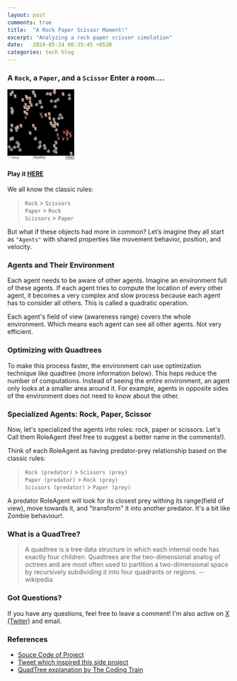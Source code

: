 ```yaml
---
layout: post
comments: true
title:  "A Rock Paper Scissor Moment!"
excerpt: "Analyzing a rock paper scissor simulation"
date:   2024-05-24 00:35:45 +0530
categories: tech blog
---
```

### A `Rock`, a `Paper`, and a `Scissor` Enter a room....

<img src="/assets/ScreenshotRPS.png" width="30%" />

####  Play it <a href="https://ybcs.github.io/RPS_Play/" target="_blank">HERE</a>


We all know the classic rules:
  > `Rock` > `Scissors`  
  > `Paper` > `Rock`  
  > `Scissors` > `Paper`  

But what if these objects had more in common? Let’s imagine they all start as `"Agents"` with shared properties like movement behavior, position, and velocity.

### Agents and Their Environment

Each agent needs to be aware of other agents. Imagine an environment full of these agents. If each agent tries to compute the location of every other agent, it becomes a very complex and slow process because each agent has to consider all others. This is called a quadratic operation. 

Each agent's field of view (awareness range) covers the whole environment. Which means each agent can see all other agents. Not very efficient.

### Optimizing with Quadtrees

To make this process faster, the environment can use optimization technique like quadtree (more information below). This heps reduce the number of computations. Instead of seeing the entire environment, an agent only looks at a smaller area around it. For example, agents in opposite sides of the environment does not need to know about the other.

### Specialized Agents: Rock, Paper, Scissor

Now, let's specialized the agents into roles: rock, paper or scissors. Let's Call them RoleAgent (feel free to suggest a better name in the comments!).  

Think of each RoleAgent as having predator-prey relationship based on the classic rules:
  > `Rock (predator)` > `Scissors (prey)`  
  > `Paper (predator)` > `Rock (prey)`  
  > `Scissors (predator)` > `Paper (prey)`  

A predator RoleAgent will look for its closest prey withing its range(field of view), move towards it, and "transform" it into another predator. It's a bit like Zombie behaviour!. 

### What is a QuadTree?
> A quadtree is a tree data structure in which each internal node has exactly four children. Quadtrees are the two-dimensional analog of octrees and are most often used to partition a two-dimensional space by recursively subdividing it into four quadrants or regions.  --wikipedia

### Got Questions?
If you have any questions, feel free to leave a comment! I'm also active on [X (Twiter)](https://x.com/Budhachandra_) and email.

### References
- [Souce Code of Project](https://github.com/YBCS/RPS_Play)
- [Tweet which inspired this side project](https://x.com/juanbuis/status/1600155605112496129)
- [QuadTree explanation by The Coding Train](https://youtu.be/OJxEcs0w_kE)